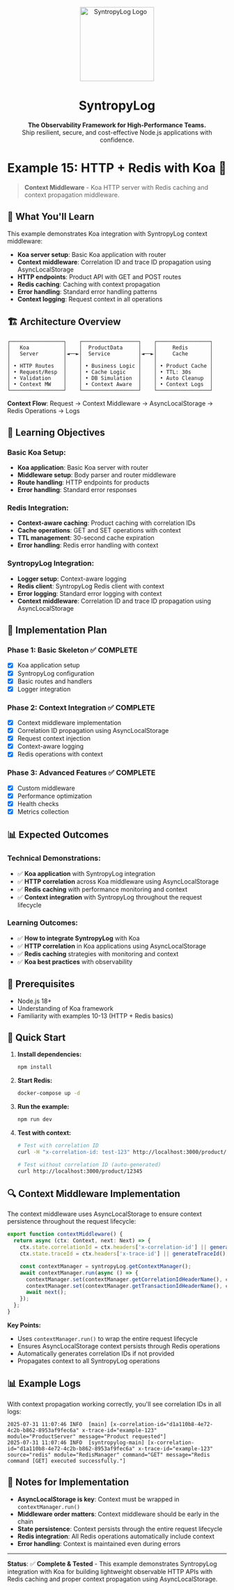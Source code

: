 <p align="center">
  <img src="https://raw.githubusercontent.com/Syntropysoft/syntropylog-examples-/main/assets/syntropyLog-logo.png" alt="SyntropyLog Logo" width="170"/>
</p>

<h1 align="center">SyntropyLog</h1>

<p align="center">
  <strong>The Observability Framework for High-Performance Teams.</strong>
  <br />
  Ship resilient, secure, and cost-effective Node.js applications with confidence.
</p>

# Example 15: HTTP + Redis with Koa 🌊

> **Context Middleware** - Koa HTTP server with Redis caching and context propagation middleware.

## 🎯 What You'll Learn

This example demonstrates Koa integration with SyntropyLog context middleware:

- **Koa server setup**: Basic Koa application with router
- **Context middleware**: Correlation ID and trace ID propagation using AsyncLocalStorage
- **HTTP endpoints**: Product API with GET and POST routes
- **Redis caching**: Caching with context propagation
- **Error handling**: Standard error handling patterns
- **Context logging**: Request context in all operations

## 🏗️ Architecture Overview

```
┌─────────────────┐    ┌──────────────────┐    ┌─────────────────┐
│   Koa           │    │  ProductData     │    │     Redis       │
│   Server        │◄──►│  Service         │◄──►│     Cache       │
│                 │    │                  │    │                 │
│ • HTTP Routes   │    │ • Business Logic │    │ • Product Cache │
│ • Request/Resp  │    │ • Cache Logic    │    │ • TTL: 30s      │
│ • Validation    │    │ • DB Simulation  │    │ • Auto Cleanup  │
│ • Context MW    │    │ • Context Aware  │    │ • Context Logs  │
└─────────────────┘    └──────────────────┘    └─────────────────┘
```

**Context Flow**: Request → Context Middleware → AsyncLocalStorage → Redis Operations → Logs

## 🎯 Learning Objectives

### **Basic Koa Setup:**
- **Koa application**: Basic Koa server with router
- **Middleware setup**: Body parser and router middleware
- **Route handling**: HTTP endpoints for products
- **Error handling**: Standard error responses

### **Redis Integration:**
- **Context-aware caching**: Product caching with correlation IDs
- **Cache operations**: GET and SET operations with context
- **TTL management**: 30-second cache expiration
- **Error handling**: Redis error handling with context

### **SyntropyLog Integration:**
- **Logger setup**: Context-aware logging
- **Redis client**: SyntropyLog Redis client with context
- **Error logging**: Standard error logging with context
- **Context middleware**: Correlation ID and trace ID propagation using AsyncLocalStorage

## 🚀 Implementation Plan

### **Phase 1: Basic Skeleton ✅ COMPLETE**
- [x] Koa application setup
- [x] SyntropyLog configuration
- [x] Basic routes and handlers
- [x] Logger integration

### **Phase 2: Context Integration ✅ COMPLETE**
- [x] Context middleware implementation
- [x] Correlation ID propagation using AsyncLocalStorage
- [x] Request context injection
- [x] Context-aware logging
- [x] Redis operations with context

### **Phase 3: Advanced Features ✅ COMPLETE**
- [x] Custom middleware
- [x] Performance optimization
- [x] Health checks
- [x] Metrics collection

## 📊 Expected Outcomes

### **Technical Demonstrations:**
- ✅ **Koa application** with SyntropyLog integration
- ✅ **HTTP correlation** across Koa middleware using AsyncLocalStorage
- ✅ **Redis caching** with performance monitoring and context
- ✅ **Context integration** with SyntropyLog throughout the request lifecycle

### **Learning Outcomes:**
- ✅ **How to integrate SyntropyLog** with Koa
- ✅ **HTTP correlation** in Koa applications using AsyncLocalStorage
- ✅ **Redis caching** strategies with monitoring and context
- ✅ **Koa best practices** with observability

## 🔧 Prerequisites

- Node.js 18+
- Understanding of Koa framework
- Familiarity with examples 10-13 (HTTP + Redis basics)

## 🚀 Quick Start

1. **Install dependencies:**
   ```bash
   npm install
   ```

2. **Start Redis:**
   ```bash
   docker-compose up -d
   ```

3. **Run the example:**
   ```bash
   npm run dev
   ```

4. **Test with context:**
   ```bash
   # Test with correlation ID
   curl -H "x-correlation-id: test-123" http://localhost:3000/product/12345
   
   # Test without correlation ID (auto-generated)
   curl http://localhost:3000/product/12345
   ```

## 🔍 Context Middleware Implementation

The context middleware uses AsyncLocalStorage to ensure context persistence throughout the request lifecycle:

```typescript
export function contextMiddleware() {
  return async (ctx: Context, next: Next) => {
    ctx.state.correlationId = ctx.headers['x-correlation-id'] || generateCorrelationId();
    ctx.state.traceId = ctx.headers['x-trace-id'] || generateTraceId();

    const contextManager = syntropyLog.getContextManager();
    await contextManager.run(async () => {
      contextManager.set(contextManager.getCorrelationIdHeaderName(), ctx.state.correlationId);
      contextManager.set(contextManager.getTransactionIdHeaderName(), ctx.state.traceId);
      await next();
    });
  };
}
```

**Key Points:**
- Uses `contextManager.run()` to wrap the entire request lifecycle
- Ensures AsyncLocalStorage context persists through Redis operations
- Automatically generates correlation IDs if not provided
- Propagates context to all SyntropyLog operations

## 📊 Example Logs

With context propagation working correctly, you'll see correlation IDs in all logs:

```
2025-07-31 11:07:46 INFO  [main] [x-correlation-id="d1a110b8-4e72-4c2b-b862-8953af9fec6a" x-trace-id="example-123" module="ProductServer" message="Product requested"]
2025-07-31 11:07:46 INFO  [syntropylog-main] [x-correlation-id="d1a110b8-4e72-4c2b-b862-8953af9fec6a" x-trace-id="example-123" source="redis" module="RedisManager" command="GET" message="Redis command [GET] executed successfully."]
```

## 📝 Notes for Implementation

- **AsyncLocalStorage is key**: Context must be wrapped in `contextManager.run()`
- **Middleware order matters**: Context middleware should be early in the chain
- **State persistence**: Context persists through the entire request lifecycle
- **Redis integration**: All Redis operations automatically include context
- **Error handling**: Context is maintained even during errors

---

**Status**: ✅ **Complete & Tested** - This example demonstrates SyntropyLog integration with Koa for building lightweight observable HTTP APIs with Redis caching and proper context propagation using AsyncLocalStorage. 